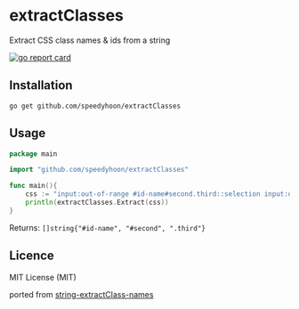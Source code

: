 # extractClasses
Extract CSS class names &amp; ids from a string

[![go report card](https://goreportcard.com/badge/github.com/speedyhoon/extractClasses)](https://goreportcard.com/report/github.com/speedyhoon/extractClasses) 

## Installation
```go get github.com/speedyhoon/extractClasses```

## Usage
```go
package main

import "github.com/speedyhoon/extractClasses"

func main(){
	css := "input:out-of-range #id-name#second.third::selection input:out-of-range::selection"
	println(extractClasses.Extract(css))
}
```
Returns: ```[]string{"#id-name", "#second", ".third"}```

## Licence
MIT License (MIT)

ported from [string-extractClass-names](https://github.com/codsen/string-extractClass-names)

